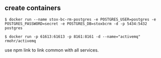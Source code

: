 create containers
-----------------

`$ docker run --name stox-bc-rm-postgres -e POSTGRES_USER=postgres -e POSTGRES_PASSWORD=secret -e POSTGRES_DB=stoxbcrm -d -p 5434:5432 postgres`

`$ docker run -p 61613:61613 -p 8161:8161 -d --name="activemq" rmohr/activemq`

use npm link to link common with all services.
